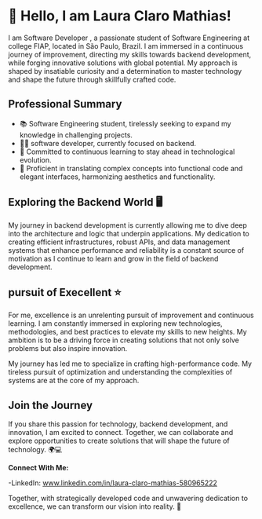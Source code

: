 #  👋 Hello, I am Laura Claro Mathias!

I am Software Developer , a passionate student of Software Engineering at college  FIAP, located in São Paulo, Brazil. I am immersed in a continuous journey of improvement, directing my skills towards backend development, while forging innovative solutions with global potential. My approach is shaped by insatiable curiosity and a determination to master technology and shape the future through skillfully crafted code.

## Professional Summary
- 📚 Software Engineering student, tirelessly seeking to expand my knowledge in challenging projects.
- 👩‍💻  software developer, currently focused on backend.
- 🌱 Committed to continuous learning to stay ahead in technological evolution.
- 🎨 Proficient in translating complex concepts into functional code and elegant interfaces, harmonizing aesthetics and functionality.

## Exploring the Backend World 🖥️
My journey in backend development is currently allowing me to dive deep into the architecture and logic that underpin applications. My dedication to creating efficient infrastructures, robust APIs, and data management systems that enhance performance and reliability is a constant source of motivation as I continue to learn and grow in the field of backend development.

## pursuit of Execellent ⭐
For me, excellence is an unrelenting pursuit of improvement and continuous learning. I am constantly immersed in exploring new technologies, methodologies, and best practices to elevate my skills to new heights. My ambition is to be a driving force in creating solutions that not only solve problems but also inspire innovation.

My journey has led me to specialize in crafting high-performance code. My tireless pursuit of optimization and understanding the complexities of systems are at the core of my approach.

##  Join the Journey
If you share this passion for technology, backend development, and innovation, I am excited to connect. Together, we can collaborate and explore opportunities to create solutions that will shape the future of technology. 🌍💻

**Connect With Me:**

-LinkedIn: www.linkedin.com/in/laura-claro-mathias-580965222

Together, with strategically developed code and unwavering dedication to excellence, we can transform our vision into reality. 🌟

